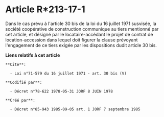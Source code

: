 # Article R*213-17-1

Dans le cas prévu à l'article 30 bis de la loi du 16 juillet 1971 susvisée, la société coopérative de construction communique
au tiers mentionné par cet article, et désigné par le locataire-accédant le projet de contrat de location-accession dans
lequel doit figurer la clause prévoyant l'engagement de ce tiers exigée par les dispositions dudit article 30 bis.

**Liens relatifs à cet article**

	**Cite**:

	  - Loi n°71-579 du 16 juillet 1971 - art. 30 bis (V)

	**Codifié par**:

	  - Décret n°78-622 1978-05-31 JORF 8 JUIN 1978

	**Créé par**:

	  - Décret n°85-943 1985-09-05 art. 1 JORF 7 septembre 1985
